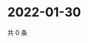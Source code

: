 # 2022-01-30

共 0 条

<!-- BEGIN WEIBO -->
<!-- 最后更新时间 Sun Jan 30 2022 05:10:46 GMT+0800 (China Standard Time) -->

<!-- END WEIBO -->
